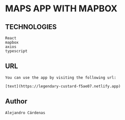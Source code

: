 # MAPS APP WITH MAPBOX

## TECHNOLOGIES

    React
    mapbox
    axios
    typescript

## URL

    You can use the app by visiting the following url:

    [text](https://legendary-custard-f5ae07.netlify.app)
    

## Author

    Alejandro Cárdenas